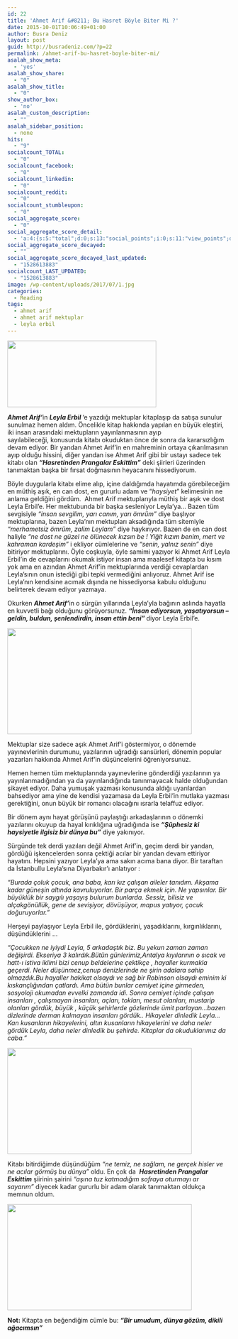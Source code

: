 ```yaml
---
id: 22
title: 'Ahmet Arif &#8211; Bu Hasret Böyle Biter Mi ?'
date: 2015-10-01T10:06:49+01:00
author: Busra Deniz
layout: post
guid: http://busradeniz.com/?p=22
permalink: /ahmet-arif-bu-hasret-boyle-biter-mi/
asalah_show_meta:
  - 'yes'
asalah_show_share:
  - "0"
asalah_show_title:
  - "0"
show_author_box:
  - 'no'
asalah_custom_description:
  - ""
asalah_sidebar_position:
  - none
hits:
  - "9"
socialcount_TOTAL:
  - "0"
socialcount_facebook:
  - "0"
socialcount_linkedin:
  - "0"
socialcount_reddit:
  - "0"
socialcount_stumbleupon:
  - "0"
social_aggregate_score:
  - "0"
social_aggregate_score_detail:
  - 'a:4:{s:5:"total";d:0;s:13:"social_points";i:0;s:11:"view_points";d:0;s:14:"comment_points";i:0;}'
social_aggregate_score_decayed:
  - ""
social_aggregate_score_decayed_last_updated:
  - "1528613883"
socialcount_LAST_UPDATED:
  - "1528613883"
image: /wp-content/uploads/2017/07/1.jpg
categories:
  - Reading
tags:
  - ahmet arif
  - ahmet arif mektuplar
  - leyla erbil
---
```

<p class="p1">
  <img class="size-full wp-image-23 alignright" src="http://busradeniz.com/wp-content/uploads/2017/07/1.jpg" alt="" width="336" height="150" srcset="https://www.busradeniz.com/wp-content/uploads/2017/07/1.jpg 336w, https://www.busradeniz.com/wp-content/uploads/2017/07/1-300x134.jpg 300w" sizes="(max-width: 336px) 100vw, 336px" />
</p>

<p class="p1">
  <span class="s1"><b><i>Ahmet Arif&#8217;</i></b>in <b><i>Leyla Erbil </i></b>&#8216;e yazdığı mektuplar kitaplaşıp da satışa sunulur sunulmaz hemen aldım. Öncelikle kitap hakkında yapılan en büyük eleştiri, iki insan arasındaki mektupların yayınlanmasının ayıp sayılabileceği, konusunda kitabı okuduktan önce de sonra da </span><span class="s1">kararsızlığım devam ediyor. Bir yandan Ahmet Arif&#8217;in en mahreminin ortaya çıkarılmasının ayıp olduğu hissini, diğer yandan ise Ahmet Arif gibi bir ustayı sadece tek kitabı olan <b><i>&#8220;Hasretinden Prangalar Eskittim&#8221;</i></b> deki şiirleri üzerinden tanımaktan başka bir fırsat doğmasının heyacanını hissediyorum.</span>
</p>

<p class="p1">
  <span class="s1">Böyle duygularla kitabı elime alıp, içine daldığımda hayatımda görebileceğim en müthiş aşık, en can dost, en gururlu adam ve &#8220;<i>haysiyet</i>&#8221; kelimesinin ne anlama geldiğini gördüm.  Ahmet Arif mektuplarıyla müthiş bir aşık ve dost Leyla Erbil&#8217;e. Her mektubunda bir başka sesleniyor Leyla&#8217;ya&#8230; Bazen tüm sevgisiyle<i> </i><em>&#8220;insan sevgilim, yarı canım, yarı ömrüm&#8221;</em><i> </i>diye başlıyor mektuplarına, bazen Leyla&#8217;nın mektupları aksadığında tüm sitemiyle <em>&#8220;merhametsiz ömrüm, zalim Leylam&#8221;</em> diye haykırıyor. Bazen de en can dost haliyle<i> </i><em>&#8220;ne dost ne güzel ne ölünecek kızsın be ! Yiğit kızım benim, mert ve kahraman kardeşim&#8221;</em><i> </i>i ekliyor cümlelerine ve<i> </i><em>&#8220;senin, yalnız senin&#8221;</em> diye bitiriyor mektuplarını. Öyle coşkuyla, öyle samimi yazıyor ki Ahmet Arif Leyla Erbil&#8217;in de cevaplarını okumak istiyor insan ama maalesef kitapta bu kısım yok ama en azından Ahmet Arif&#8217;in mektuplarında verdiği cevaplardan Leyla&#8217;sının onun istediği gibi tepki vermediğini anlıyoruz. Ahmet Arif ise Leyla&#8217;nın kendisine acımak dışında ne hissediyorsa kabulu olduğunu belirterek devam ediyor yazmaya.</span>
</p>

<p class="p1">
  <span class="s1">Okurken <b><i>Ahmet Arif&#8217;</i></b>in o sürgün yıllarında Leyla&#8217;yla bağının aslında hayatla en kuvvetli bağı olduğunu görüyorsunuz. <b><i>&#8220;İnsan ediyorsun, yaşatıyorsun &#8211; geldin, buldun, şenlendirdin, insan ettin beni&#8221; </i></b>diyor Leyla Erbil&#8217;e.</span>
</p>

<p class="p3">
  <img class="size-full wp-image-27 aligncenter" src="http://busradeniz.com/wp-content/uploads/2016/10/2.jpg" alt="" width="416" height="239" srcset="https://www.busradeniz.com/wp-content/uploads/2016/10/2.jpg 416w, https://www.busradeniz.com/wp-content/uploads/2016/10/2-300x172.jpg 300w" sizes="(max-width: 416px) 100vw, 416px" />
</p>

<p class="p1">
  <span class="s1">Mektuplar size sadece aşık Ahmet Arif&#8217;i göstermiyor, o dönemde yayınevlerinin durumunu, yazılarının uğradığı sansürleri, dönemin popular yazarları hakkında Ahmet Arif&#8217;in düşüncelerini öğreniyorsunuz.</span>
</p>

<p class="p1">
  <span class="s1">Hemen hemen tüm mektuplarında yayınevlerine gönderdiği yazılarının ya yayınlanmadığından ya da yayınlandığında tanınmayacak halde olduğundan şikayet ediyor. Daha yumuşak yazması konusunda aldığı uyarılardan bahsediyor ama yine de kendisi yazamasa da Leyla Erbil&#8217;in mutlaka yazması gerektiğini, onun büyük bir romancı olacağını ısrarla telaffuz ediyor.</span>
</p>

<p class="p1">
  <span class="s1">Bir dönem aynı hayat görüşünü paylaştığı arkadaşlarının o dönemki yazılarını okuyup da hayal kırıklığına uğradığında ise <b><i>&#8220;Şüphesiz ki haysiyetle ilgisiz bir dünya bu&#8221;</i></b> diye yakınıyor.</span>
</p>

<p class="p1">
  <span class="s1">Sürgünde tek derdi yazıları değil Ahmet Arif&#8217;in, geçim derdi bir yandan, gördüğü işkencelerden sonra çektiği acılar bir yandan devam ettiriyor hayatını. Hepsini yazıyor Leyla&#8217;ya ama sakın acıma bana diyor. Bir taraftan da İstanbullu Leyla&#8217;sına Diyarbakır&#8217;ı anlatıyor :</span>
</p>

<p class="p1">
  <span class="s1"><i>&#8220;Burada çoluk çocuk, ana baba, karı kız çalışan aileler tanıdım. Akşama kadar güneşin altında kavruluyorlar. Bir parça ekmek için. Ne yapsınlar. Bir büyüklük bir saygılı yaşayış bulurum bunlarda. Sessiz, bilisiz ve alçakgönüllük, gene de sevişiyor, dövüşüyor, mapus yatıyor, çocuk doğuruyorlar.&#8221;</i></span>
</p>

<p class="p1">
  <span class="s1">Herşeyi paylaşıyor Leyla Erbil ile, gördüklerini, yaşadıklarını, kırgınlıklarını, düşündüklerini &#8230;</span>
</p>

<p class="p1">
  <span class="s1"><i>&#8220;Çocukken ne iyiydi Leyla, 5 arkadaştık biz. Bu yekun zaman zaman değişirdi. Ekseriya 3 kalırdık.Bütün günlerimiz,Antalya kıyılarının o sıcak ve hatt-ı istiva iklimi bizi cenup beldelerine çektikçe , hayaller kurmakla geçerdi. Neler düşünmez,cenup denizlerinde ne şirin adalara sahip olmazdık.Bu hayaller hakikat olsaydı ve sağ bir Robinson olsaydı eminim ki kıskançlığından çatlardı. Ama bütün bunlar cemiyet içine girmeden, sosyoloji okumadan evvelki zamanda idi. Sonra cemiyet içinde çalışan insanları , çalışmayan insanları, açları, tokları, mesut olanları, mustarip olanları gördük, büyük , küçük şehirlerde gözlerinde ümit parlayan&#8230;bazen dizlerinde derman kalmayan insanları gördük.. Hikayeler dinledik Leyla&#8230; Kan kusanların hikayelerini, altın kusanların hikayelerini ve daha neler gördük Leyla, daha neler dinledik bu şehirde. Kitaplar da okuduklarımız da caba.&#8221;</i></span>
</p>

<p class="p3">
  <img class="size-full wp-image-28 aligncenter" src="http://busradeniz.com/wp-content/uploads/2016/10/3.jpg" alt="" width="416" height="239" srcset="https://www.busradeniz.com/wp-content/uploads/2016/10/3.jpg 416w, https://www.busradeniz.com/wp-content/uploads/2016/10/3-300x172.jpg 300w" sizes="(max-width: 416px) 100vw, 416px" />
</p>

<p class="p1">
  <span class="s1">Kitabı bitirdiğimde düşündüğüm <i>&#8220;ne temiz, ne sağlam, ne gerçek hisler ve ne acılar görmüş bu dünya&#8221; </i>oldu. En çok da  <b><i>Hasretinden Prangalar Eskittim</i></b> şiirinin şairini <i>&#8220;aşına tuz katmadığım sofraya oturmayı ar sayarım&#8221;</i> diyecek kadar gururlu bir adam olarak tanımaktan oldukça memnun oldum.</span>
</p>

<p class="p3">
  <img class="size-full wp-image-29 aligncenter" src="http://busradeniz.com/wp-content/uploads/2016/10/4.jpg" alt="" width="416" height="239" srcset="https://www.busradeniz.com/wp-content/uploads/2016/10/4.jpg 416w, https://www.busradeniz.com/wp-content/uploads/2016/10/4-300x172.jpg 300w" sizes="(max-width: 416px) 100vw, 416px" />
</p>

<p class="p1">
  <span class="s1"><b>Not:</b> Kitapta en beğendiğim cümle bu: <b><i>&#8220;Bir umudum, dünya gözüm, dikili ağacımsın&#8221;</i></b></span>
</p>